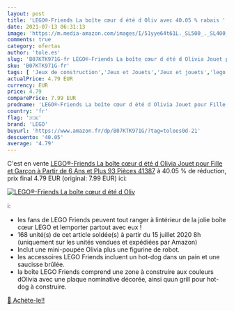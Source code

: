 ```yaml
---
layout: post
title: 'LEGO®-Friends La boîte cœur d été d Oliv avec 40.05 % rabais '
date: 2021-07-13 06:31:13
image: 'https://m.media-amazon.com/images/I/51yye64t61L._SL500_._SL400_.jpg'
comments: true
category: ofertas
author: 'tole.es'
slug: 'B07KTK971G-fr LEGO®-Friends La boîte cœur d été d Olivia Jouet pour...'
sku: 'B07KTK971G-fr'
tags: [ 'Jeux de construction','Jeux et Jouets','Jeux et jouets','lego', ]
actualPrice: 4.79 EUR
currency: EUR
price: 4.79
comparePrice: 7.99 EUR
prodname: 'LEGO®-Friends La boîte cœur d été d Olivia Jouet pour Fille et Garçon à Partir de 6 Ans et Plus  93 Pièces 41387'
country: 'fr'
flag: '🇫🇷'
brand: 'LEGO'
buyurl: 'https://www.amazon.fr/dp/B07KTK971G/?tag=tolees0d-21'
descuento: '40.05'
average: '4.79'
---
```


C'est en vente [LEGO®-Friends La boîte cœur d été d Olivia Jouet pour Fille et Garçon à Partir de 6 Ans et Plus  93 Pièces 41387](https://www.amazon.fr/dp/B07KTK971G/?tag=tolees0d-21)  à  40.05 % de réduction, prix final  4.79 EUR (original: 7.99 EUR) ici:

[![LEGO®-Friends La boîte cœur d été d Oliv](https://m.media-amazon.com/images/I/51yye64t61L._SL500_._SL400_.jpg)](https://www.amazon.fr/dp/B07KTK971G/?tag=tolees0d-21)

ℹ️:

- les fans de LEGO Friends peuvent tout ranger à lintérieur de la jolie boîte cœur LEGO et lemporter partout avec eux !
- 168 unité(s) de cet article soldée(s) à partir du 15 juillet 2020 8h (uniquement sur les unités vendues et expédiées par Amazon)
- Inclut une mini-poupée Olivia plus une figurine de robot.
- les accessoires LEGO Friends incluent un hot-dog dans un pain et une saucisse brûlée.
- la boîte LEGO Friends comprend une zone à construire aux couleurs dOlivia avec une plaque nominative décorée, ainsi quun grill pour hot-dog à construire.

[🛒 Achète-le!!](https://www.amazon.fr/dp/B07KTK971G/?tag=tolees0d-21)
